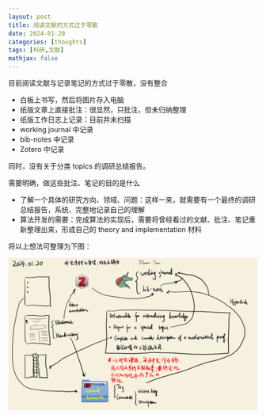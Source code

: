 ```yaml
---
layout: post
title: 阅读文献的方式过于零散
date: 2024-01-20
categories: [thoughts]
tags: [科研,文献]
mathjax: false
---
```


目前阅读文献与记录笔记的方式过于零散，没有整合

-   白板上书写，然后将图片存入电脑
-   纸版文章上直接批注：很显然，只批注，但未归纳整理
-   纸版工作日志上记录：目前并未扫描
-   working journal 中记录
-   bib-notes 中记录
-   Zotero 中记录

同时，没有关于分类 topics 的调研总结报告。

需要明确，做这些批注、笔记的目的是什么

-   了解一个具体的研究方向、领域、问题：这样一来，就需要有一个最终的调研总结报告，系统、完整地记录自己的理解
-   算法开发的需要：完成算法的实现后，需要将曾经看过的文献、批注、笔记重新整理出来，形成自己的 theory and implementation 材料

将以上想法可整理为下图：

![img](/figures/2024-01-20_22-38-20-研究素材的整理、内化与输出.png)
